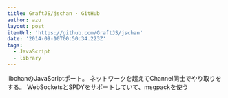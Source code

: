 ```yaml
---
title: GraftJS/jschan · GitHub
author: azu
layout: post
itemUrl: 'https://github.com/GraftJS/jschan'
date: '2014-09-10T00:50:34.223Z'
tags:
  - JavaScript
  - library
---
```

libchanのJavaScriptポート。
ネットワークを超えてChannel同士でやり取りをする。
WebSocketsとSPDYをサポートしていて、msgpackを使う
